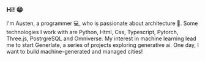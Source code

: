 ### Hi! :grin:  


I'm Austen, a programmer :computer:, who is passionate about architecture :house_with_garden:. Some technologies I work with are Python, Html, Css, Typescript, Pytorch, Three.js, PostrgreSQL and Omniverse. My interest in machine learning lead me to start Generlate, a series of projects exploring generative ai. One day, I want to build machine-generated and managed cities!






<!--
**Generlate/Generlate** is a ✨ _special_ ✨ repository because its `README.md` (this file) appears on your GitHub profile.

Here are some ideas to get you started:

- 🔭 I’m currently working on ...
- 🌱 I’m currently learning ...
- 👯 I’m looking to collaborate on ...
- 🤔 I’m looking for help with ...
- 💬 Ask me about ...
- 📫 How to reach me: ...
- 😄 Pronouns: ...
- ⚡ Fun fact: ...
-->
